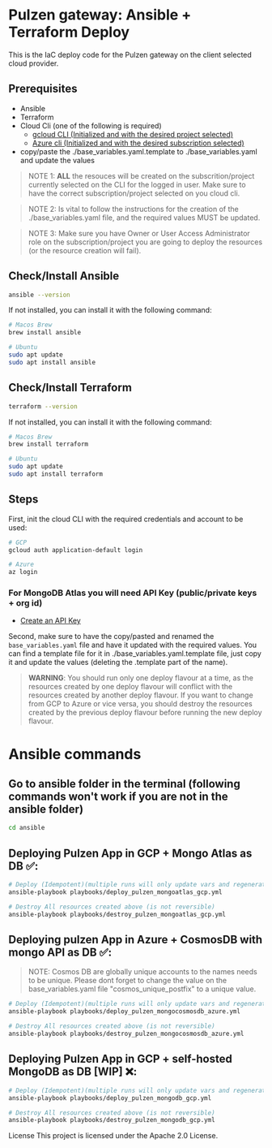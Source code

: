 # Pulzen gateway: Ansible + Terraform Deploy

This is the IaC deploy code for the Pulzen gateway on the client selected cloud provider.

## Prerequisites

- Ansible
- Terraform
- Cloud Cli (one of the following is required)
  - [gcloud CLI (Initialized and with the desired project selected)](https://cloud.google.com/sdk/docs/install)
  - [Azure cli (Initialized and with the desired subscription selected)](https://learn.microsoft.com/en-us/cli/azure/install-azure-cli)
- copy/paste the ./base_variables.yaml.template to ./base_variables.yaml and update the values

> NOTE 1: **ALL** the resouces will be created on the subscrition/project currently selected on the CLI for the logged in user. Make sure to have the correct subscription/project selected on you cloud cli.

> NOTE 2: Is vital to follow the instructions for the creation of the ./base_variables.yaml file, and the required values MUST be updated.

> NOTE 3: Make sure you have Owner or User Access Administrator role on the subscription/project you are going to deploy the resources (or the resource creation will fail).

## Check/Install Ansible

```bash
ansible --version
```

If not installed, you can install it with the following command:

```bash
# Macos Brew
brew install ansible

# Ubuntu
sudo apt update
sudo apt install ansible
```

## Check/Install Terraform

```bash
terraform --version
```

If not installed, you can install it with the following command:

```bash
# Macos Brew
brew install terraform

# Ubuntu
sudo apt update
sudo apt install terraform
```

## Steps

First, init the cloud CLI with the required credentials and account to be used:

```bash
# GCP
gcloud auth application-default login

# Azure
az login
```

### For MongoDB Atlas you will need API Key (public/private keys + org id)

- [Create an API Key](https://www.mongodb.com/docs/atlas/configure-api-access-project/?msockid=1df97124b3fe669d314265e8b247677c#manage-programmatic-access-to-a-project)

Second, make sure to have the copy/pasted and renamed the `base_variables.yaml` file and have it updated with the required values. You can find a template file for it in ./base_variables.yaml.template file, just copy it and update the values (deleting the .template part of the name).

> **WARNING**: You should run only one deploy flavour at a time, as the resources created by one deploy flavour will conflict with the resources created by another deploy flavour. If you want to change from GCP to Azure or vice versa, you should destroy the resources created by the previous deploy flavour before running the new deploy flavour.

# Ansible commands

## Go to ansible folder in the terminal (following commands won't work if you are not in the ansible folder)

```bash
cd ansible
```

## Deploying Pulzen App in GCP + Mongo Atlas as DB ✅:

```bash
# Deploy (Idempotent)(multiple runs will only update vars and regenerate db password)
ansible-playbook playbooks/deploy_pulzen_mongoatlas_gcp.yml

# Destroy All resources created above (is not reversible)
ansible-playbook playbooks/destroy_pulzen_mongoatlas_gcp.yml
```

## Deploying pulzen App in Azure + CosmosDB with mongo API as DB ✅:

> NOTE: Cosmos DB are globally unique accounts to the names needs to be unique. Please dont forget to change the value on the base_variables.yaml file "cosmos_unique_postfix" to a unique value.

```bash
# Deploy (Idempotent)(multiple runs will only update vars and regenerate db password)
ansible-playbook playbooks/deploy_pulzen_mongocosmosdb_azure.yml

# Destroy All resources created above (is not reversible)
ansible-playbook playbooks/destroy_pulzen_mongocosmosdb_azure.yml
```

## Deploying Pulzen App in GCP + self-hosted MongoDB as DB [WIP] ❌:

```bash
# Deploy (Idempotent)(multiple runs will only update vars and regenerate db password)
ansible-playbook playbooks/deploy_pulzen_mongodb_gcp.yml

# Destroy All resources created above (is not reversible)
ansible-playbook playbooks/destroy_pulzen_mongodb_gcp.yml
```

License
This project is licensed under the Apache 2.0 License.
